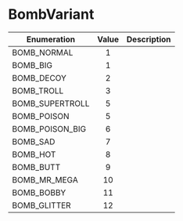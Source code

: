 # BombVariant

|Enumeration|Value|Description|
|-----------|:---:|-----------|
|BOMB_NORMAL|1||
|BOMB_BIG|1||
|BOMB_DECOY|2||
|BOMB_TROLL|3||
|BOMB_SUPERTROLL|5||
|BOMB_POISON|5||
|BOMB_POISON_BIG|6||
|BOMB_SAD|7||
|BOMB_HOT|8||
|BOMB_BUTT|9||
|BOMB_MR_MEGA|10||
|BOMB_BOBBY|11||
|BOMB_GLITTER|12||

